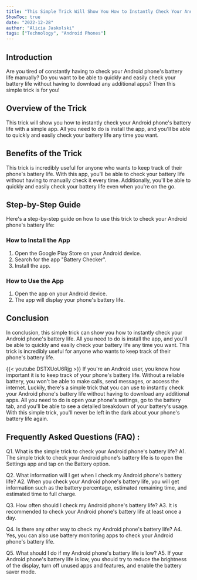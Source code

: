 ```yaml
---
title: "This Simple Trick Will Show You How to Instantly Check Your Android Phone's Battery Life!"
ShowToc: true 
date: "2022-12-28"
author: "Alicia Jaskolski" 
tags: ["Technology", "Android Phones"]
---
```

## Introduction

Are you tired of constantly having to check your Android phone's battery life manually? Do you want to be able to quickly and easily check your battery life without having to download any additional apps? Then this simple trick is for you!

## Overview of the Trick

This trick will show you how to instantly check your Android phone's battery life with a simple app. All you need to do is install the app, and you'll be able to quickly and easily check your battery life any time you want.

## Benefits of the Trick

This trick is incredibly useful for anyone who wants to keep track of their phone's battery life. With this app, you'll be able to check your battery life without having to manually check it every time. Additionally, you'll be able to quickly and easily check your battery life even when you're on the go.

## Step-by-Step Guide

Here's a step-by-step guide on how to use this trick to check your Android phone's battery life:

### How to Install the App

1. Open the Google Play Store on your Android device.
2. Search for the app "Battery Checker".
3. Install the app.

### How to Use the App

1. Open the app on your Android device.
2. The app will display your phone's battery life.

## Conclusion

In conclusion, this simple trick can show you how to instantly check your Android phone's battery life. All you need to do is install the app, and you'll be able to quickly and easily check your battery life any time you want. This trick is incredibly useful for anyone who wants to keep track of their phone's battery life.

{{< youtube DSTXUoU6Rjg >}} 
If you're an Android user, you know how important it is to keep track of your phone's battery life. Without a reliable battery, you won't be able to make calls, send messages, or access the internet. Luckily, there's a simple trick that you can use to instantly check your Android phone's battery life without having to download any additional apps. All you need to do is open your phone's settings, go to the battery tab, and you'll be able to see a detailed breakdown of your battery's usage. With this simple trick, you'll never be left in the dark about your phone's battery life again.

## Frequently Asked Questions (FAQ) :
Q1. What is the simple trick to check your Android phone's battery life?
A1. The simple trick to check your Android phone's battery life is to open the Settings app and tap on the Battery option.

Q2. What information will I get when I check my Android phone's battery life?
A2. When you check your Android phone's battery life, you will get information such as the battery percentage, estimated remaining time, and estimated time to full charge.

Q3. How often should I check my Android phone's battery life?
A3. It is recommended to check your Android phone's battery life at least once a day.

Q4. Is there any other way to check my Android phone's battery life?
A4. Yes, you can also use battery monitoring apps to check your Android phone's battery life.

Q5. What should I do if my Android phone's battery life is low?
A5. If your Android phone's battery life is low, you should try to reduce the brightness of the display, turn off unused apps and features, and enable the battery saver mode.



